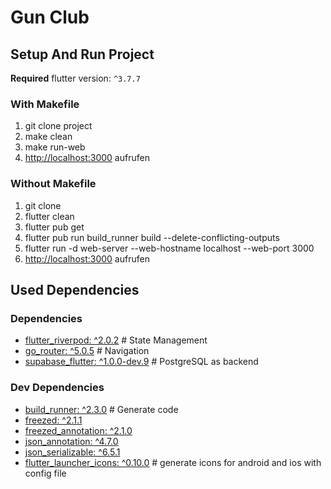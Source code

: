 # Gun Club

## Setup And Run Project

**Required** flutter version: `^3.7.7`

### With Makefile

1. git clone project
2. make clean
3. make run-web
4. [http://localhost:3000](http://localhost:3000) aufrufen

### Without Makefile

1. git clone
2. flutter clean
3. flutter pub get
4. flutter pub run build_runner build --delete-conflicting-outputs
5. flutter run -d web-server --web-hostname localhost --web-port 3000
6. [http://localhost:3000](http://localhost:3000) aufrufen

## Used Dependencies

### Dependencies

- [flutter_riverpod: ^2.0.2](https://pub.dev/packages/flutter_riverpod) # State Management
- [go_router: ^5.0.5](https://pub.dev/packages/go_router) # Navigation
- [supabase_flutter: ^1.0.0-dev.9](https://pub.dev/packages/supabase_flutter) # PostgreSQL as backend

### Dev Dependencies

- [build_runner: ^2.3.0](https://pub.dev/packages/build_runner) # Generate code
- [freezed: ^2.1.1](https://pub.dev/packages/freezed)
- [freezed_annotation: ^2.1.0](https://pub.dev/packages/freezed_annotation)
- [json_annotation: ^4.7.0](https://pub.dev/packages/json_annotation)
- [json_serializable: ^6.5.1](https://pub.dev/packages/json_serializable)
- [flutter_launcher_icons: ^0.10.0](https://pub.dev/packages/flutter_launcher_icons) # generate icons for android and ios with config file
